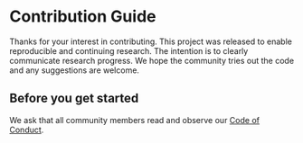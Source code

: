 # Contribution Guide

Thanks for your interest in contributing. This project was released to enable reproducible and continuing research. The intention is to clearly communicate research progress. We hope the community tries out the code and any suggestions are welcome.

## Before you get started

We ask that all community members read and observe our [Code of Conduct](CODE_OF_CONDUCT.md).
